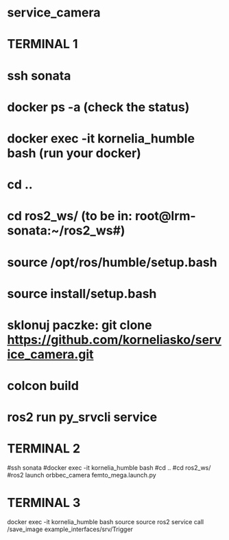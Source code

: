 # service_camera

# TERMINAL 1
# ssh sonata
# docker ps -a (check the status)
# docker exec -it kornelia_humble bash (run your docker)
# cd ..
# cd ros2_ws/ (to be in: root@lrm-sonata:~/ros2_ws#)
# source /opt/ros/humble/setup.bash
# source install/setup.bash
# sklonuj paczke: git clone https://github.com/korneliasko/service_camera.git
# colcon build
# ros2 run py_srvcli service

# TERMINAL 2
#ssh sonata
#docker exec -it kornelia_humble bash
#cd ..
#cd ros2_ws/
#ros2 launch orbbec_camera femto_mega.launch.py

# TERMINAL 3
docker exec -it kornelia_humble bash
source
source
ros2 service call /save_image example_interfaces/srv/Trigger

